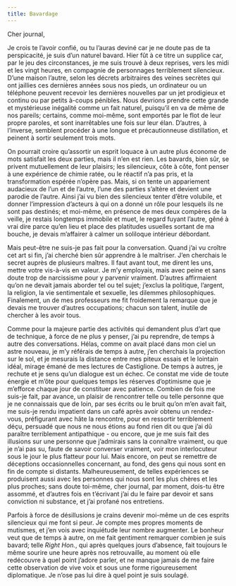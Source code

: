 ```yaml
---
title: Bavardage
---
```

Cher journal,


Je crois te l’avoir confié, ou tu l’auras deviné car je ne doute pas de ta
perspicacité, je suis d’un naturel bavard. Hier fût à ce titre un supplice car,
par le jeu des circonstances, je me suis trouvé à deux reprises, vers les midi
et les vingt heures, en compagnie de personnages terriblement silencieux. D’une
maison l’autre, selon les décrets arbitraires des veines secrètes qui ont
jaillies ces dernières années sous nos pieds, un ordinateur ou un téléphone
peuvent recevoir les dernières nouvelles par un jet prodigieux et continu ou
par petits à-coups pénibles. Nous devrions prendre cette grande et mystérieuse
inégalité comme un fait naturel, puisqu’il en va de même de nos pareils;
certains, comme moi-même, sont emportés par le flot de leur propre paroles, et
sont inarrêtables une fois sur leur élan. D’autres, à l’inverse, semblent
procéder à une longue et précautionneuse distillation, et peinent à sortir
seulement trois mots.

On pourrait croire qu’assortir un esprit loquace à un autre plus économe de
mots satisfait les deux parties, mais il n’en est rien. Les bavards, bien sûr,
se privent mutuellement de leur plaisirs; les silencieux, côte à côte, font
penser à une expérience de chimie ratée, ou le réactif n’a pas pris, et la
transformation espérée n’opère pas. Mais, si on tente un appariement audacieux
de l’un et de l’autre, l’une des parties s’altère et devient une parodie de
l’autre. Ainsi j’ai vu bien des silencieux tenter d’être volubile, et donner
l’impression d’acteurs à qui on a donné un rôle pour lesquels ils ne sont pas
destinés; et moi-même, en présence de mes deux compères de la veille, je
restais longtemps immobile et muet, le regard fuyant l’autre, gêné à vrai dire
parce qu’en lieu et place des platitudes usuelles sortant de ma bouche, je
devais m’affairer à calmer un soliloque intérieur débordant.

Mais peut-être ne suis-je pas fait pour la conversation. Quand j’ai vu croître
cet art si fin, j’ai cherché bien sûr apprendre à le maîtriser. J’en cherchais
le secret auprès de plusieurs maîtres. Il faut avant tout, me dirent les uns,
mettre votre vis-à-vis en valeur. Je m’y employais, mais avec peine et sans
doute trop de narcissisme pour y parvenir vraiment.  D’autres affirmaient qu’on
ne devait jamais aborder tel ou tel sujet; j’exclus la politique, l’argent, la
religion, la vie sentimentale et sexuelle, les dilemmes philosophiques.
Finalement, un de mes professeurs me fit froidement la remarque que je devais
me trouver d’autres occupations; chacun son talent, inutile de chercher à les
avoir tous.

Comme pour la majeure partie des activités qui demandent plus d’art que de
technique, à force de ne plus y penser, j’ai pu reprendre, de temps à autre des
conversations. Hélas, comme on avait placé dans mon ciel un astre nouveau, je
m’y référais de temps à autre, j’en cherchais la projection sur le sol, et je
mesurais la distance entre mes piteux essais et le lointain idéal, mirage émané
de mes lectures de Castiglione. De temps à autres, je rechute et je sens qu’un
dialogue est un échec. Ce constat me vide de toute énergie et m’ôte pour
quelques temps les réserves d’optimisme que je m’efforce chaque jour de
constituer avec patience. Combien de fois me suis-je fait, par avance, un
plaisir de rencontrer telle ou telle personne que je ne connaissais que de
loin, par ses écrits ou le bruit qu’on m’en avait fait, me suis-je rendu
impatient dans un café après avoir obtenu un rendez-vous, préfigurant avec hâte
la rencontre, pour en ressortir terriblement déçu, persuadé que nous ne nous
étions au fond rien dit ou que j’ai dû paraître terriblement antipathique - ou
encore, que je me suis fait des illusions sur une personne que j’admirais sans
la connaître vraiment, ou que je n’ai pas su, faute de savoir converser
vraiment, voir mon interlocuteur sous le jour le plus flatteur pour lui. Mais
encore, on peut se remettre de déceptions occasionnelles concernant, au fond,
des gens qui nous sont en fin de compte si distants. Malheureusement, de telles
expériences se produisent aussi avec les personnes qui nous sont les plus
chères et les plus proches; sans doute toi-même, cher journal, par moment,
dois-tu être assommé, et d’autres fois en t’écrivant j’ai du le faire par
devoir et sans conviction ni substance, et j’ai profané nos entretiens.

Parfois à force de désillusions je crains devenir moi-même un de ces esprits
silencieux qui me font si peur. Je compte mes propres moments de mutismes, et
j’en vois avec inquiétude leur nombre augmenter. Le bonheur veut que de temps à
autre, on me fait gentiment remarquer combien je suis bavard; telle *Right Hon.*,
qui après quelques jours d’absence, fait toujours le même sourire une heure
après nos retrouvaille, au moment où elle redécouvre à quel point j’adore
parler, et ne manque jamais de me faire cette observation de vive voix et sous
une forme rigoureusement diplomatique. Je n’ose pas lui dire à quel point je
suis soulagé.
